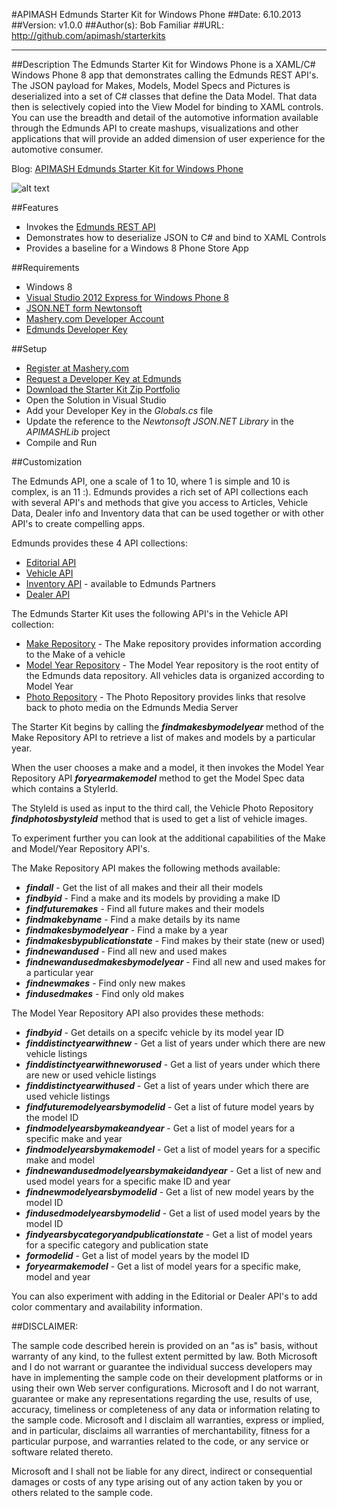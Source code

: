 #APIMASH Edmunds Starter Kit for Windows Phone
##Date: 6.10.2013
##Version: v1.0.0
##Author(s): Bob Familiar
##URL: http://github.com/apimash/starterkits

----------
##Description
The Edmunds Starter Kit for Windows Phone is a XAML/C# Windows Phone 8 app that demonstrates calling the Edmunds REST API's. The JSON payload for Makes, Models, Model Specs and Pictures is deserialized into a set of C# classes that define the Data Model. That data then is selectively copied into the View Model for binding to XAML controls. You can use the breadth and detail of the automotive information available through the Edmunds API to create mashups, visualizations and other applications that will provide an added dimension of user experience for the automotive consumer.

Blog: [APIMASH Edmunds Starter Kit for Windows Phone][1]

![alt text][2]

##Features
 - Invokes the [Edmunds REST API][3]
 - Demonstrates how to deserialize JSON to C# and bind to XAML Controls
 - Provides a baseline for a Windows 8 Phone Store App

##Requirements

 - Windows 8
 - [Visual Studio 2012 Express for Windows Phone 8][4]
 - [JSON.NET form Newtonsoft][5]
 - [Mashery.com Developer Account][6]
 - [Edmunds Developer Key][7]

##Setup

 - [Register at Mashery.com][8]
 - [Request a Developer Key at Edmunds][9]
 - [Download the Starter Kit Zip Portfolio][10] 
 - Open the Solution in Visual Studio
 - Add your Developer Key in the *Globals.cs* file
 - Update the reference to the *Newtonsoft JSON.NET Library* in the *APIMASHLib* project
 - Compile and Run

##Customization

The Edmunds API, one a scale of 1 to 10, where 1 is simple and 10 is complex, is an 11 :). Edmunds provides a rich set of API collections each with several API's and methods that give you access to Articles, Vehicle Data, Dealer info and Inventory data that can be used together or with other API's to create compelling apps.

Edmunds provides these 4 API collections:

 - [Editorial API][11]
 - [Vehicle API][12]
 - [Inventory API][13] - available to Edmunds Partners
 - [Dealer API][14]

The Edmunds Starter Kit uses the following API's in the Vehicle API collection:

 - [Make Repository][15] - The Make repository provides information according to the Make of a vehicle
 - [Model Year Repository][16] - The Model Year repository is the root entity of the Edmunds data repository. All vehicles data is organized according to Model Year
 - [Photo Repository][17] - The Photo Repository provides links that resolve back to photo media on the Edmunds Media Server

The Starter Kit begins by calling the ***findmakesbymodelyear*** method of the Make Repository API to retrieve a list of makes and models by a particular year.

When the user chooses a make and a model, it then invokes the Model Year Repository API ***foryearmakemodel*** method to get the Model Spec data which contains a StylerId.

The StyleId is used as input to the third call, the Vehicle Photo Repository ***findphotosbystyleid*** method that is used to get a list of vehicle images.

To experiment further you can look at the additional capabilities of the Make and Model/Year Repository API's.

The Make Repository API makes the following methods available:

 - ***findall*** - Get the list of all makes and their all their models
 - ***findbyid*** - Find a make and its models by providing a make ID
 - ***findfuturemakes*** - Find all future makes and their models
 - ***findmakebyname*** - Find a make details by its name 
 - ***findmakesbymodelyear*** - Find a make by a year 
 - ***findmakesbypublicationstate*** - Find makes by their state (new or used) 
 - ***findnewandused*** - Find all new and used makes 
 - ***findnewandusedmakesbymodelyear*** - Find all new and used makes for a particular year
 - ***findnewmakes*** - Find only new makes 
 - ***findusedmakes*** - Find only old makes 

The Model Year Repository API also provides these methods:

 - ***findbyid*** - Get details on a specifc vehicle by its model year ID
 - ***finddistinctyearwithnew*** - Get a list of years under which there are new vehicle listings 
 - ***finddistinctyearwithneworused*** - Get a list of years under which there are new or used vehicle listings
 - ***finddistinctyearwithused*** - Get a list of years under which there are used vehicle listings 
 - ***findfuturemodelyearsbymodelid*** - Get a list of future model years by the model ID 
 - ***findmodelyearsbymakeandyear*** - Get a list of model years for a specific make and year
 - ***findmodelyearsbymakemodel*** - Get a list of model years for a specific make and model 
 - ***findnewandusedmodelyearsbymakeidandyear*** - Get a list of new and used model years for a specific make ID and year
 - ***findnewmodelyearsbymodelid*** - Get a list of new model years by the model ID 
 - ***findusedmodelyearsbymodelid*** - Get a list of used model years by the model ID 
 - ***findyearsbycategoryandpublicationstate*** - Get a list of model years for a specific category and publication state 
 - ***formodelid*** - Get a list of model years by the model ID 
 - ***foryearmakemodel*** - Get a list of model years for a specific make, model and year 

You can also experiment with adding in the Editorial or Dealer API's to add color commentary and availability information.

##DISCLAIMER: 

The sample code described herein is provided on an "as is" basis, without warranty of any kind, to the fullest extent permitted by law. Both Microsoft and I do not warrant or guarantee the individual success developers may have in implementing the sample code on their development platforms or in using their own Web server configurations. 
Microsoft and I do not warrant, guarantee or make any representations regarding the use, results of use, accuracy, timeliness or completeness of any data or information relating to the sample code. Microsoft and I disclaim all warranties, express or implied, and in particular, disclaims all warranties of merchantability, fitness for a particular purpose, and warranties related to the code, or any service or software related thereto. 

Microsoft and I shall not be liable for any direct, indirect or consequential damages or costs of any type arising out of any action taken by you or others related to the sample code.


  [1]: http://theundocumentedapi.com/index.php/apimash-edmunds-starter-kit-for-windows-phone-8/
  [2]: https://raw.github.com/apimash/StarterKits/master/Windows%20Phone%20Starter%20Kits/APIMASH_Edmunds_StarterKit_Phone/APIMASH_Edmunds_StarterKit_Screen3.png "Edmunds Starter Kit"
  [3]: http://developer.edmunds.com "Edmunds"
  [4]: http://www.microsoft.com/visualstudio/eng/products/visual-studio-express-for-windows-phone
  [5]: https://json.codeplex.com/ "JSON.NET"
  [6]: http://developer.mashery.com/ "Mashery.com"
  [7]: http://developer.edmunds.com "Edmunds Developer Key"
  [8]: http://developer.mashery.com/ "Register at Mashery.com"
  [9]: http://developer.edmunds.com "Edmunds Developer Key"
  [10]: http://apimash.github.io/StarterKits "APIMASH Starter Kits"
  [11]: http://developer.edmunds.com/docs/read/the_editorial_api "Editorial API"
  [12]: http://developer.edmunds.com/docs/read/The_Vehicle_API "Vehicle API"
  [13]: http://developer.edmunds.com/docs/read/the_inventory_api "Inventory API"
  [14]: http://developer.edmunds.com/docs/read/The_Dealer_API "Dealer API"
  [15]: http://developer.edmunds.com/docs/read/the_vehicle_api/Make_Repository "Make Repository"
  [16]: http://developer.edmunds.com/docs/read/the_vehicle_api/Year_Repository "Model Year Repository"
  [17]: http://developer.edmunds.com/docs/read/the_vehicle_api/Photos "Photo Repository"